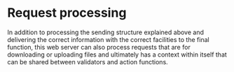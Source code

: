 # Request processing

In addition to processing the sending structure explained above and delivering the correct information with the correct facilities to the final function, this web server can also process requests that are for downloading or uploading files and ultimately has a context within itself that can be shared between validators and action functions.
